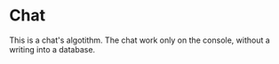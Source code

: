 # Chat
This is a chat's algotithm. The chat work only on the console, without a writing into a database.
